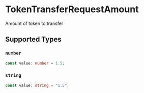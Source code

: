 # TokenTransferRequestAmount

Amount of token to transfer


## Supported Types

### `number`

```typescript
const value: number = 1.5;
```

### `string`

```typescript
const value: string = "1.5";
```


